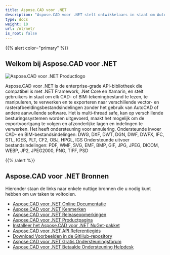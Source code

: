 ```yaml
---
title: Aspose.CAD voor .NET
description: "Aspose.CAD voor .NET stelt ontwikkelaars in staat om AutoCAD DWG, DXF, DWT en andere CAD- en BIM-bestandsindelingen, zoals: DGN, DWF, DWFX, IFC, STL, IGES, PLT, CF2, OBJ, HPGL, IGS te openen, lezen en te verwerken."
type: docs
weight: 10
url: /nl/net/
is_root: false
---
```


{{% alert color="primary" %}}

## **Welkom bij Aspose.CAD voor .NET**

![Aspose.CAD voor .NET Productlogo](/_assets/home_1.png)

Aspose.CAD voor .NET is de enterprise-grade API-bibliotheek die compatibel is met .NET Framework, .Net Core en Xamarin, en stelt gebruikers in staat om elk CAD- of BIM-tekeningbestand te lezen, te manipuleren, te verwerken en te exporteren naar verschillende vector- en rasterafbeeldingsbestandsindelingen zonder het gebruik van AutoCAD of andere aanvullende software.
Het is multi-thread safe, kan op verschillende besturingssystemen worden uitgevoerd, maakt het mogelijk om de exportvoortgang te volgen en afzonderlijke lagen en indelingen te verwerken. Het heeft ondersteuning voor annulering.
Ondersteunde invoer CAD- en BIM-bestandsindelingen: DWG, DXF, DWT, DGN, DWF, DWFX, IFC, STL, IGES, PLT, CF2, OBJ, HPGL, IGS
Ondersteunde uitvoer bestandsindelingen: PDF, WMF, SVG, EMF, BMP, GIF, JPG, JPEG, DICOM, WEBP, JP2, JPEG2000, PNG, TIFF, PSD

{{% /alert %}}

## **Aspose.CAD voor .NET Bronnen**

Hieronder staan de links naar enkele nuttige bronnen die u nodig kunt hebben om uw taken te voltooien.

- [Aspose.CAD voor .NET Online Documentatie](/nl/cad/net/)
- [Aspose.CAD voor .NET Kenmerken](/nl/cad/net/features/)
- [Aspose.CAD voor .NET Releaseopmerkingen](https://releases.aspose.com/cad/net/release-notes/)
- [Aspose.CAD voor .NET Productpagina](https://products.aspose.com/cad/net/)
- [Installeer het Aspose.CAD voor .NET NuGet-pakket](https://www.nuget.org/packages/Aspose.CAD/)
- [Aspose.CAD voor .NET API Referentiegids](https://reference.aspose.com/cad/net)
- [Download Voorbeelden in de GitHub-repository](https://github.com/aspose-cad/Aspose.CAD-for-.NET)
- [Aspose.CAD voor .NET Gratis Ondersteuningsforum](https://forum.aspose.com/c/cad/19)
- [Aspose.CAD voor .NET Betaalde Ondersteuning Helpdesk](https://helpdesk.aspose.com/)
